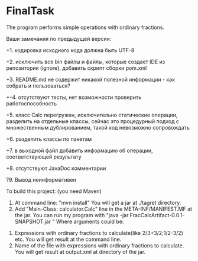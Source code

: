 # FinalTask
The program performs simple operations with ordinary fractions.

Ваши замечания по предыдущей версии:

+1. кодировка исходного кода должна быть UTF-8

+2. исключить все bin файлы и файлы, которые создает IDE из репозитория (ignore), добавить скрипт сборки pom.xml

+3. README.md не содержит никакой полезной информации - как собрать и пользоваться?

+-4. отсутствуют тесты, нет возможности проверить работоспособность

+5. класс Calc перегружен, исключительно статические операции, разделить на отдельные классы, сейчас это процедурный подход с множественным дублированием, такой код невозможно сопровождать

+6. разделить классы по пакетам

+7. в выходной файл добавить информацию об операции, соответствующей результату

+8. отсутствуют JavaDoc комментарии

?9. Вывод неинформативен

To build this project: (you need Maven)
1) At command line: "mvn install"
You will get a jar at ./tagret directory. 
2) Add "Main-Class: calculator.Calc" line in the META-INF/MANIFEST.MF at the jar.
You can run my program with "java -jar FracCalcArtifact-0.0.1-SNAPSHOT.jar <arguments>"
Where arguments could be:
1. Expressions with ordinary fractions to calculate(like 2/3+3/2;1/2-3/2) etc. You will get result at the command line.
2. Name of the file with expressions with ordinary fractions to calculate. You will get result at output.xml at directory of the jar.